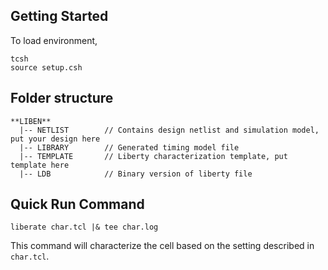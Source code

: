 ## Getting Started
To load environment,
```
tcsh
source setup.csh
```


## Folder structure
```
**LIBEN**
  |-- NETLIST        // Contains design netlist and simulation model, put your design here
  |-- LIBRARY        // Generated timing model file
  |-- TEMPLATE       // Liberty characterization template, put template here
  |-- LDB            // Binary version of liberty file
```

## Quick Run Command

```
liberate char.tcl |& tee char.log
```
This command will characterize the cell based on the setting described in `char.tcl`.


